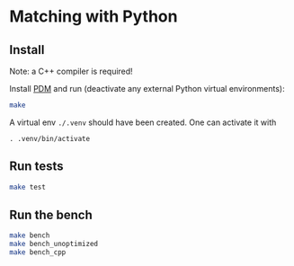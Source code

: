 # Matching with Python

## Install

Note: a C++ compiler is required!

Install [PDM](https://pdm-project.org) and run (deactivate any external Python virtual environments):

```sh
make
```

A virtual env `./.venv` should have been created. One can activate it with

```
. .venv/bin/activate
```

## Run tests

```sh
make test
```

## Run the bench

```sh
make bench
make bench_unoptimized
make bench_cpp
```
